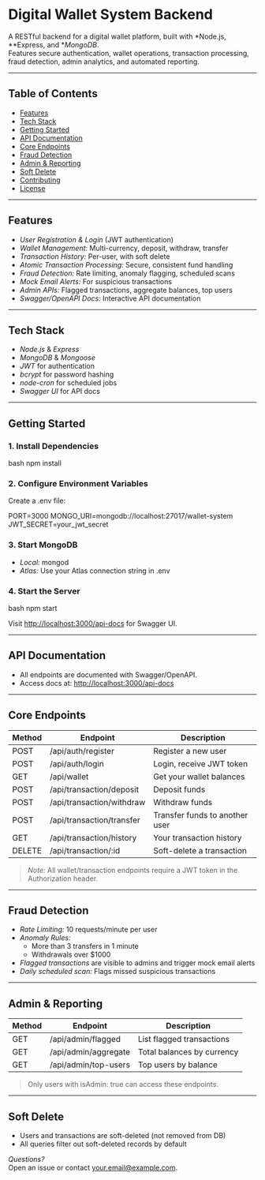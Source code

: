 # Digital Wallet System Backend

A RESTful backend for a digital wallet platform, built with *Node.js, **Express, and **MongoDB*.  
Features secure authentication, wallet operations, transaction processing, fraud detection, admin analytics, and automated reporting.

---

## Table of Contents

- [Features](#features)
- [Tech Stack](#tech-stack)
- [Getting Started](#getting-started)
- [API Documentation](#api-documentation)
- [Core Endpoints](#core-endpoints)
- [Fraud Detection](#fraud-detection)
- [Admin & Reporting](#admin--reporting)
- [Soft Delete](#soft-delete)
- [Contributing](#contributing)
- [License](#license)

---

## Features

- *User Registration & Login* (JWT authentication)
- *Wallet Management:* Multi-currency, deposit, withdraw, transfer
- *Transaction History:* Per-user, with soft delete
- *Atomic Transaction Processing:* Secure, consistent fund handling
- *Fraud Detection:* Rate limiting, anomaly flagging, scheduled scans
- *Mock Email Alerts:* For suspicious transactions
- *Admin APIs:* Flagged transactions, aggregate balances, top users
- *Swagger/OpenAPI Docs:* Interactive API documentation

---

## Tech Stack

- *Node.js* & *Express*
- *MongoDB* & *Mongoose*
- *JWT* for authentication
- *bcrypt* for password hashing
- *node-cron* for scheduled jobs
- *Swagger UI* for API docs

---

## Getting Started


### 1. Install Dependencies

bash
npm install


### 2. Configure Environment Variables

Create a .env file:


PORT=3000
MONGO_URI=mongodb://localhost:27017/wallet-system
JWT_SECRET=your_jwt_secret


### 3. Start MongoDB

- *Local:* mongod
- *Atlas:* Use your Atlas connection string in .env

### 4. Start the Server

bash
npm start


Visit [http://localhost:3000/api-docs](http://localhost:3000/api-docs) for Swagger UI.

---

## API Documentation

- All endpoints are documented with Swagger/OpenAPI.
- Access docs at: [http://localhost:3000/api-docs](http://localhost:3000/api-docs)

---

## Core Endpoints

| Method | Endpoint                        | Description                       |
|--------|---------------------------------|-----------------------------------|
| POST   | /api/auth/register            | Register a new user               |
| POST   | /api/auth/login               | Login, receive JWT token          |
| GET    | /api/wallet                   | Get your wallet balances          |
| POST   | /api/transaction/deposit      | Deposit funds                     |
| POST   | /api/transaction/withdraw     | Withdraw funds                    |
| POST   | /api/transaction/transfer     | Transfer funds to another user    |
| GET    | /api/transaction/history      | Your transaction history          |
| DELETE | /api/transaction/:id          | Soft-delete a transaction         |

> *Note:* All wallet/transaction endpoints require a JWT token in the Authorization header.

---

## Fraud Detection

- *Rate Limiting:* 10 requests/minute per user
- *Anomaly Rules:*  
  - More than 3 transfers in 1 minute
  - Withdrawals over $1000
- *Flagged transactions* are visible to admins and trigger mock email alerts
- *Daily scheduled scan:* Flags missed suspicious transactions

---

## Admin & Reporting

| Method | Endpoint                  | Description                        |
|--------|--------------------------|------------------------------------|
| GET    | /api/admin/flagged     | List flagged transactions          |
| GET    | /api/admin/aggregate   | Total balances by currency         |
| GET    | /api/admin/top-users   | Top users by balance               |

> Only users with isAdmin: true can access these endpoints.

---

## Soft Delete

- Users and transactions are soft-deleted (not removed from DB)
- All queries filter out soft-deleted records by default




*Questions?*  
Open an issue or contact [your.email@example.com](mailto:meherpk17@gmail.com).
